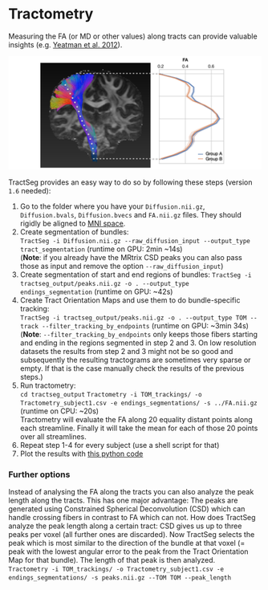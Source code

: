 # Tractometry

Measuring the FA (or MD or other values) along tracts can provide valuable insights (e.g. [Yeatman et al. 2012](https://journals.plos.org/plosone/article?id=10.1371/journal.pone.0049790)).

![Tractometry concept figure](resources/Tractometry_concept1.png)

TractSeg provides an easy way to do so by following these steps (version `1.6` needed):
1. Go to the folder where you have your `Diffusion.nii.gz`, `Diffusion.bvals`, `Diffusion.bvecs` and `FA.nii.gz` files. 
They should rigidly be aligned to [MNI space](https://github.com/MIC-DKFZ/TractSeg#aligning-image-to-mni-space).
2. Create segmentation of bundles:  
`TractSeg -i Diffusion.nii.gz --raw_diffusion_input --output_type tract_segmentation` (runtime on GPU: 2min ~14s)  
(**Note**: if you already have the MRtrix CSD peaks you can also pass those as input and remove the option `--raw_diffusion_input`)
3. Create segmentation of start and end regions of bundles:
`TractSeg -i tractseg_output/peaks.nii.gz -o . --output_type endings_segmentation` (runtime on GPU: ~42s)
4. Create Tract Orientation Maps and use them to do bundle-specific tracking:  
`TractSeg -i tractseg_output/peaks.nii.gz -o . --output_type TOM --track --filter_tracking_by_endpoints` (runtime on GPU: ~3min 34s)  
(**Note**: `--filter_tracking_by_endpoints` only keeps those fibers starting and ending in the regions segmented in step 2 and 3. On low resolution datasets the results from
 step 2 and 3 might not be so good and subsequently the resulting tractograms are sometimes very sparse or empty. If that is the case manually check the results of the
 previous steps.)
5. Run tractometry:  
`cd tractseg_output`
`Tractometry -i TOM_trackings/ -o Tractometry_subject1.csv -e endings_segmentations/ -s ../FA.nii.gz` (runtime on CPU: ~20s)  
Tractometry will evaluate the FA along 20 equality distant points along each streamline. Finally it will take the mean for each of those 20 points over all streamlines.
6. Repeat step 1-4 for every subject (use a shell script for that)
7. Plot the results with [this python code](https://github.com/MIC-DKFZ/TractSeg/blob/master/examples/plot_tractometry_results.ipynb)

### Further options   
Instead of analysing the FA along the tracts you can also analyze the peak length along the tracts. This has one major advantage: The peaks are generated using Constrained Spherical Deconvolution (CSD) which can handle crossing fibers in contrast to FA which can not. How does TractSeg analyze the peak length along a certain tract:
CSD gives us up to three peaks per voxel (all further ones are discarded). Now TractSeg selects the peak which is most similar to the direction of the bundle at that voxel (= peak with the lowest angular error to the peak from the Tract Orientation Map for that bundle). The length of that peak is then analyzed.  
`Tractometry -i TOM_trackings/ -o Tractometry_subject1.csv -e endings_segmentations/ -s peaks.nii.gz --TOM TOM --peak_length`
